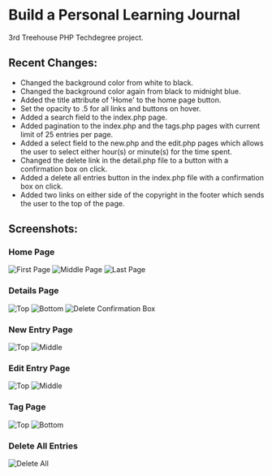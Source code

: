 # Build a Personal Learning Journal
3rd Treehouse PHP Techdegree project.

## Recent Changes:
* Changed the background color from white to black.
* Changed the background color again from black to midnight blue.
* Added the title attribute of 'Home' to the home page button.
* Set the opacity to .5 for all links and buttons on hover.
* Added a search field to the index.php page.
* Added pagination to the index.php and the tags.php pages with current limit of 25 entries per page.
* Added a select field to the new.php and the edit.php pages which allows the user to select either hour(s) or minute(s) for the time spent.
* Changed the delete link in the detail.php file to a button with a confirmation box on click.
* Added a delete all entries button in the index.php file with a confirmation box on click.
* Added two links on either side of the copyright in the footer which sends the user to the top of the page.

## Screenshots:
### Home Page
![First Page](/img/home-p1.png)
![Middle Page](/img/home-p2.png)
![Last Page](/img/home-p3.png)

### Details Page
![Top](/img/detail-top.png)
![Bottom](/img/detail-bottom.png)
![Delete Confirmation Box](/img/delete-confirmation-box.png)

### New Entry Page
![Top](/img/new-entry-top.png)
![Middle](/img/new-entry-middle.png)

### Edit Entry Page
![Top](/img/edit-entry-top.png)
![Middle](/img/edit-entry-middle.png)

### Tag Page
![Top](/img/tag-top.png)
![Bottom](/img/tag-bottom.png)

### Delete All Entries
![Delete All](/img/delete-all.png)
